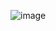 ![image](https://user-images.githubusercontent.com/65513534/126898947-18bb5846-6c28-4297-8967-9f9f55965ef9.png)
